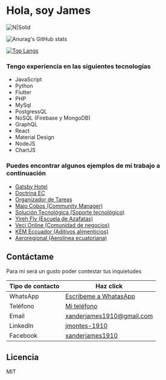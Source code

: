 # Hola, soy James

![N|Solid](https://firebasestorage.googleapis.com/v0/b/quedate-en-casa-ae2e8.appspot.com/o/Personal%20Jimmy%2FFondo%20GitHub_660x440.jpg?alt=media&token=d3799e9c-ab95-4f16-9b2e-7a30509f4333)

![Anurag's GitHub stats](https://github-readme-stats.vercel.app/api?username=xanderjames1910&show_icons=true&hide=contribs,prs)

[![Top Langs](https://github-readme-stats.vercel.app/api/top-langs/?username=xanderjames1910&layout=compact)](https://github.com/anuraghazra/github-readme-stats)

### Tengo experiencia en las siguientes tecnologías
- JavaScript
- Python
- Flutter
- PHP
- MySql
- PostgressQL
- NoSQL (Firebase y MongoDB)
- GraphQL
- React
- Material Design
- NodeJS
- ChartJS

### Puedes encontrar algunos ejemplos de mi trabajo a continuación
- [Gatsby Hotel](https://gatsby-hotel.web.app)
- [Doctrina EC](https://doctrina-planning.web.app)
- [Organizador de Tareas](https://tareas-mern.web.app)
- [Majo Cobos (Community Manager)](https://majo-cobos.firebaseapp.com/home)
- [Solución Tecnológica (Soporte tecnológico)](https://soluciontecnologica.ec)
- [Yireh Fly (Escuela de Azafatas)](https://yireh-fly.com)
- [Veci Online (Comunidad de negocios)](https://vecionline.com)
- [KEM Eccuador (Aditivos alimenticios)](https://kemecuador.com)
- [Aeroregional (Aerolínea ecuatoriana)](https://aeroregional.net)

## Contáctame

Para mi será un gusto poder contestar tus inquietudes

| Tipo de contacto | Haz click |
| ------ | ------ |
| WhatsApp | [Escríbeme a WhatasApp](https://api.whatsapp.com/send?phone=593963101689&text=Hola,%20te%20escribo%20porque%20vi%20tu%20repositorio%20de%20GitHub%20y%20me%20gustar%C3%ADa....) |
| Teléfono | [Mi teléfono](https://link-to-tel.herokuapp.com/tel/%2B593963101689) |
| Email | [xanderjames1910@gmail.com](mailto:xanderjames1910@gmail.com) |
| LinkedIn | [jmontes-1910](https://www.linkedin.com/in/jmontes-1910) |
| Facebook | [xanderjames1910](https://www.facebook.com/xanderjames1910) |

## Licencia

MIT
